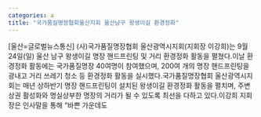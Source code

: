 ```yaml
---
categories: a
title: "국가품질명장협회울산지회 울산남구 왕생이길 환경정화"
---
```

[울산=글로벌뉴스통신] (사)국가품질명장협회 울산광역시지회(지회장 이강희)는 9월 24일(일) 울산 남구 왕생이길 명장 핸드프린팅 및 거리 환경정화 활동을 펼쳤다.이날 환경정화 활동에는 국가품질명장 40여명이 참여했으며, 200여 개의 명장 핸드프린팅을 광내고 거리 쓰레기 청소 등 환경정화 활동을 실시했다.국가품질명장협회 울산광역시지회는 매년 상하반기 명장 핸드프린팅이 설치된 왕생이길 환경정화 활동을 펼치며, 주변 상권 활성화와 명실상부한 명장의 거리가 될 수 있도록 최선을 다하고 있다.이강희 지회장은 인사말을 통해 “바쁜 가운데도